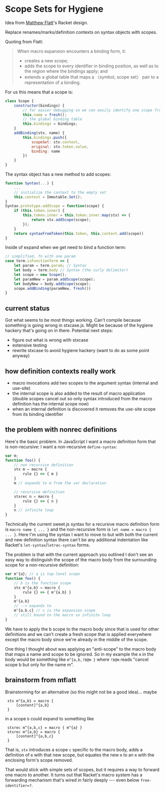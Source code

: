 # Scope Sets for Hygiene

Idea from [Matthew Flatt](http://www.cs.utah.edu/~mflatt/scope-sets/)'s Racket design.

Replace renames/marks/definition contexts on syntax objects with scopes.

Quoting from Flatt:

> When macro expansion encounters a binding form, it:
>
>  - creates a new scope;
>  - adds the scope to every identifier in binding position, as well as to the region where the bindings apply; and
>  - extends a global table that maps a 〈symbol, scope set〉 pair to a representation of a binding.

For us this means that a scope is:

```js
class Scope {
    constructor(bindings) {
        // for easier debugging so we can easily identify one scope from another
        this.name = fresh();  
        // the global binding table
        this.bindings = bindings;
    }
    addBinding(stx, name) {
        this.bindings.push({
            scopeSet: stx.context,
            original: stx.token.value,
            binding: name
        })
    }
}
```

The syntax object has a new method to add scopes:

```js
function Syntax(...) {
    ...
    // initialize the context to the empty set
    this.context = Immutable.Set();
}
Syntax.prototype.addScope = function(scope) {
    if (this.token.inner) {
        this.token.inner = this.token.inner.map(stx) => {
            return stx.addScope(scope);
        });
    }
    return syntaxFromToken(this.token, this.context.add(scope))
}
```

Inside of expand when we get need to bind a function term:

```js
// simplified, fn with one param
case term.isFunctionTerm => {
    let param = term.param; // Syntax
    let body = term.body // Syntax (the curly delimiter)
    let scope = new Scope();
    let paramNew = param.addScope(scope);
    let bodyNew = body.addScope(scope);
    scope.addBinding(paramNew, fresh())
}
```


## current status


Got what seems to be most things working. Can't compile because something is going wrong in stxcase.js. Might be because of the hygiene hackery that's going on in there. Potential next steps:

- figure out what is wrong with stxcase
- extensive testing
- rewrite stxcase to avoid hygiene hackery (want to do as some point anyway)


## how definition contexts really work

- macro invocations add two scopes to the argument syntax (internal and use-site)
- the internal scope is also added to the result of macro application (double scopes cancel out so only syntax introduced from the macro definition has the internal scope now)
- when an internal definition is discovered it removes the use-site scope from its binding identifier



## the problem with nonrec definitions

Here's the basic problem. In JavaScript I want a macro definition form that is non-recursive: I want a non-recursive `define-syntax`:

```js
var m;
function foo() {
    // non recursive definition
    stx m = macro {
        rule {} => { m }
    }
    m // expands to m from the var declaration

    // recursive definition
    stxrec n = macro {
        rule {} => { n }
    }
    n // infinite loop
}
```

Technically the current sweet.js syntax for a recursive macro definition form is `macro name { ... }` and the non-recursive form is `let name = macro { ... }`. Here I'm using the syntax I want to move to but with both the current and new definition syntax there can't be any additional indentation like Racket's `let-syntax`/`letrec-syntax` forms.


The problem is that with the current approach you outlined I don't see an easy way to distinguish the scope of the macro body from the surrounding scope for a non-recursive definition:

```js
var m^{a}; // a is top-level scope
function foo() {
    // b is the function scope
    stx m^{a,b} = macro {
        rule {} => { m^{a,b} }
    }
    m^{a,b}
    // --> expands to
    m^{a,b,c} // c is the expansion scope
    // still bound to the macro so infinite loop
}
```

We have to apply the b scope to the macro body since that is used for other definitions and we can't create a fresh scope that is applied everywhere except the macro body since we're already in the middle of the scope.


One thing I thought about was applying an "anti-scope" to the macro body that maps a name and scope to be ignored. So in my example the `m` in the body would be something like `m^{a,b,!b@m }` where `!b@m` reads "cancel scope b but only for the name m".


## brainstorm from mflatt

Brainstorming for an alternative (so this might not be a good idea)...
maybe

     stx m^{a,b} = macro {
         [content]^{a,b}
     }

in a scope `b` could expand to something like

     stxrec m^{a,b,c} = macro { m^{a} }
     stxrec m^{a,b} = macro {
         [content]^{a,b,c}
     }

That is, `stx` introduces a scope `c` specific to the macro body, adds
a definition of `m` with that new scope, but equates the new `m` to an
`m` with the enclosing form's scope removed.

That would stick with simple sets of scopes, but it requires a way to
forward one macro to another. It turns out that Racket's macro system
has a forwarding mechanism that's wired in fairly deeply --- even below
`free-identifier=?`.

